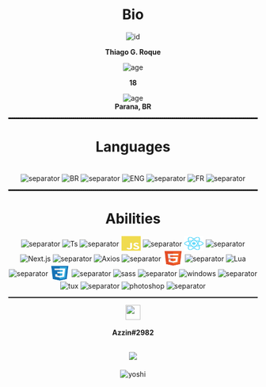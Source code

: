 
<link rel="stylesheet" href="https://cdn.jsdelivr.net/gh/devicons/devicon@v2.15.1/devicon.min.css">

<div align="center">

   # Bio
   
<img alt="id" height="30" width="30" src="https://media.discordapp.net/attachments/1052319296644194324/1057315963890049095/id-card.png"/>
   
  <strong>Thiago G. Roque</strong>   
   
<img alt="age" height="30" width="30" src="https://cdn.discordapp.com/attachments/1052319296644194324/1057316438840446996/hourglass.png" />
   
 <strong>18</strong>

<img alt="age" height="30" width="30" src="https://cdn.discordapp.com/attachments/1052319296644194324/1057316649226731601/placeholder.png" />
<br />
  <strong>Parana, BR</strong>
<br />
  <hr style="border: none; border-top: 2px dotted black" />


 # Languages  

<br />
<img align="center" alt="separator" height="30" width="30" src='https://cdn-icons-png.flaticon.com/512/8215/8215370.png' />  
<img align="center" alt="BR" height="50" width="50" src="https://cdn-icons-png.flaticon.com/512/4087/4087482.png" /> 
<img align="center" alt="separator" height="30" width="30" src='https://cdn-icons-png.flaticon.com/512/8215/8215370.png' />
<img align="center" alt="ENG" height="50" width="50" src="https://cdn-icons-png.flaticon.com/512/491/491560.png" />
<img align="center" alt="separator" height="30" width="30" src='https://cdn-icons-png.flaticon.com/512/8215/8215370.png' />
<img align="center" alt="FR" height="50" width="50" src="https://cdn-icons-png.flaticon.com/512/168/168005.png" />
<img align="center" alt="separator" height="30" width="30" src='https://cdn-icons-png.flaticon.com/512/8215/8215370.png' />
  <hr style="border: none; border-top: 2px dotted black" />

   # Abilities
<div>
  <img align="center" alt="separator" height="20" width="20" src='https://cdn-icons-png.flaticon.com/512/8215/8215370.png' />  
  <img align="center" alt="Ts" height="30" width="40" src="https://cdn.jsdelivr.net/gh/devicons/devicon/icons/typescript/typescript-original.svg" />        
  <img align="center" alt="separator" height="20" width="20" src='https://cdn-icons-png.flaticon.com/512/8215/8215370.png' />  
  <img align="center" alt="Js" height="30" width="40" src="https://raw.githubusercontent.com/devicons/devicon/master/icons/javascript/javascript-plain.svg">
  <img align="center" alt="separator" height="20" width="20" src='https://cdn-icons-png.flaticon.com/512/8215/8215370.png' />  
  <img align="center" alt="React" height="30" width="40" src="https://raw.githubusercontent.com/devicons/devicon/master/icons/react/react-original.svg">
  <img align="center" alt="separator" height="20" width="20" src='https://cdn-icons-png.flaticon.com/512/8215/8215370.png' />  
  <img align="center" alt="Next.js" height="30" width="30" src="https://www.datocms-assets.com/75941/1657707878-nextjs_logo.png" />
  <img align="center" alt="separator" height="20" width="20" src='https://cdn-icons-png.flaticon.com/512/8215/8215370.png' />  

  <img align="center" alt="Axios" height="60" width="60" src="https://avatars.githubusercontent.com/u/32372333?s=400&v=4" />
  <img align="center" alt="separator" height="20" width="20" src='https://cdn-icons-png.flaticon.com/512/8215/8215370.png' />  

  <img align="center" alt="HTML" height="30" width="40" src="https://raw.githubusercontent.com/devicons/devicon/master/icons/html5/html5-original.svg">
  <img align="center" alt="separator" height="20" width="20" src='https://cdn-icons-png.flaticon.com/512/8215/8215370.png' />  
  <img align="center" alt="Lua" height="30" width="30" src='https://cdn.discordapp.com/attachments/1066766645533618238/1067976683124162621/Sem_Titulo-2.png' />
  <img align="center" alt="separator" height="20" width="20" src='https://cdn-icons-png.flaticon.com/512/8215/8215370.png' />  
  <img align="center" alt="css" height="30" width="40" src="https://raw.githubusercontent.com/devicons/devicon/master/icons/css3/css3-original.svg">
  <img align="center" alt="separator" height="20" width="20" src='https://cdn-icons-png.flaticon.com/512/8215/8215370.png' />  
  <img align="center" alt="sass" height="30" width="40" src="https://cdn.jsdelivr.net/gh/devicons/devicon/icons/sass/sass-original.svg">
  <img align="center" alt="separator" height="20" width="20" src='https://cdn-icons-png.flaticon.com/512/8215/8215370.png' />  
  <img align="center" alt="windows" height="40" width="40" src="https://cdn-icons-png.flaticon.com/512/232/232411.png">
  <img align="center" alt="separator" height="20" width="20" src='https://cdn-icons-png.flaticon.com/512/8215/8215370.png' />  
  <img align="center" alt="tux" height="30" width="40" src="https://cdn.jsdelivr.net/gh/devicons/devicon/icons/linux/linux-original.svg">
  <img align="center" alt="separator" height="20" width="20" src='https://cdn-icons-png.flaticon.com/512/8215/8215370.png' />  
  <img align="center" alt="photoshop" height="30" width="40" src="https://cdn.jsdelivr.net/gh/devicons/devicon/icons/photoshop/photoshop-line.svg">
  <img align="center" alt="separator" height="20" width="20" src='https://cdn-icons-png.flaticon.com/512/8215/8215370.png' />  
  </div>
   
<hr style="border: none; border-top: 1px dotted black" />
   
<img height="30" width="30" src="https://assets-global.website-files.com/6257adef93867e50d84d30e2/636e0a6ca814282eca7172c6_icon_clyde_white_RGB.svg" /> 

<strong>Azzin#2982</strong>
   
<br />
   <a href="https://www.linkedin.com/in/thiago-roque-b39078236" target="_blank"><img src="https://img.shields.io/badge/-LinkedIn-%230077B5?style=for-the-badge&logo=linkedin&logoColor=white" target="_blank"></a> 
<br />
   <br />
   <img src="https://thumbs.gfycat.com/DistinctAdmiredBactrian-max-1mb.gif" alt="yoshi" height="300" width="300">
</div>
